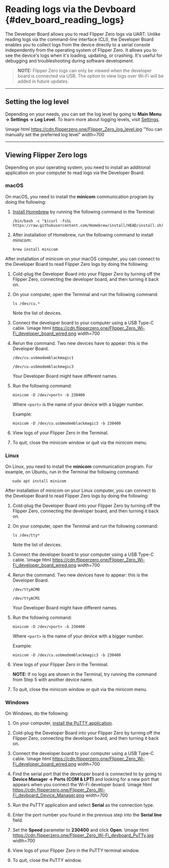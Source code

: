 # Reading logs via the Devboard {#dev_board_reading_logs}

The Developer Board allows you to read Flipper Zero logs via UART. Unlike reading logs via the command-line interface (CLI), the Developer Board enables you to collect logs from the device directly to a serial console independently from the operating system of Flipper Zero. It allows you to see the device's logs when it's loading, updating, or crashing. It's useful for debugging and troubleshooting during software development.

> **NOTE:**  Flipper Zero logs can only be viewed when the developer board is connected via USB. The option to view logs over Wi-Fi will be added in future updates.

***

## Setting the log level

Depending on your needs, you can set the log level by going to **Main Menu → Settings → Log Level**. To learn more about logging levels, visit [Settings](https://docs.flipper.net/basics/settings#d5TAt).

\image html https://cdn.flipperzero.one/Flipper_Zero_log_level.jpg "You can manually set the preferred log level" width=700

***

## Viewing Flipper Zero logs

Depending on your operating system, you need to install an additional application on your computer to read logs via the Developer Board:

### macOS

On macOS, you need to install the **minicom** communication program by doing the following:

1. [Install Homebrew](https://brew.sh/) by running the following command in the Terminal:

   ```text
   /bin/bash -c "$(curl -fsSL https://raw.githubusercontent.com/Homebrew/install/HEAD/install.sh)"
   ```

2. After installation of Homebrew, run the following command to install minicom:

   ```text
   brew install minicom
   ```

After installation of minicom on your macOS computer, you can connect to the Developer Board to read Flipper Zero logs by doing the following:

1. Cold-plug the Developer Board into your Flipper Zero by turning off the Flipper Zero, connecting the developer board, and then turning it back on.

2. On your computer, open the Terminal and run the following command:

   ```text
   ls /dev/cu.*
   ```

   Note the list of devices.

3. Connect the developer board to your computer using a USB Type-C cable.
\image html https://cdn.flipperzero.one/Flipper_Zero_Wi-Fi_developer_board_wired.png width=700

4. Rerun the command. Two new devices have to appear: this is the Developer Board.

   ```text
   /dev/cu.usbmodemblackmagic1
   ```

   ```text
   /dev/cu.usbmodemblackmagic3
   ```

    Your Developer Board might have different names.

5. Run the following command:

   ```text
   minicom -D /dev/<port> -b 230400
   ```

    Where `<port>` is the name of your device with a bigger number.

    Example:

   ```text
   minicom -D /dev/cu.usbmodemblackmagic3 -b 230400
   ```

6. View logs of your Flipper Zero in the Terminal.

7. To quit, close the minicom window or quit via the minicom menu.

### Linux

On Linux, you need to install the **minicom** communication program. For example, on Ubuntu, run in the Terminal the following command:

```text
   sudo apt install minicom
   ```

After installation of minicom on your Linux computer, you can connect to the Developer Board to read Flipper Zero logs by doing the following:

1. Cold-plug the Developer Board into your Flipper Zero by turning off the Flipper Zero, connecting the developer board, and then turning it back on.

2. On your computer, open the Terminal and run the following command:

   ```text
   ls /dev/tty*
   ```

    Note the list of devices.

3. Connect the developer board to your computer using a USB Type-C cable.
\image html https://cdn.flipperzero.one/Flipper_Zero_Wi-Fi_developer_board_wired.png width=700

4. Rerun the command. Two new devices have to appear: this is the Developer Board.

   ```text
   /dev/ttyACM0
   ```

   ```text
   /dev/ttyACM1
   ```

    Your Developer Board might have different names.

5. Run the following command:

    ```text
    minicom -D /dev/<port> -b 230400
    ```

    Where `<port>` is the name of your device with a bigger number.

    Example:

    ```text
    minicom -D /dev/cu.usbmodemblackmagic3 -b 230400
    ```

6. View logs of your Flipper Zero in the Terminal.

    **NOTE:**  If no logs are shown in the Terminal, try running the command from Step 5 with another device name.

7. To quit, close the minicom window or quit via the minicom menu.

### Windows

On Windows, do the following:

1. On your computer, [install the PuTTY application](https://www.chiark.greenend.org.uk/\~sgtatham/putty/latest.html).

2. Cold-plug the Developer Board into your Flipper Zero by turning off the Flipper Zero, connecting the developer board, and then turning it back on.

3. Connect the developer board to your computer using a USB Type-C cable.
\image html https://cdn.flipperzero.one/Flipper_Zero_Wi-Fi_developer_board_wired.png width=700

4. Find the serial port that the developer board is connected to by going to **Device Manager → Ports (COM & LPT)** and looking for a new port that appears when you connect the Wi-Fi developer board.
\image html https://cdn.flipperzero.one/Flipper_Zero_Wi-Fi_devboard_Device_Manager.png width=700

5. Run the PuTTY application and select **Serial** as the connection type.

6. Enter the port number you found in the previous step into the **Serial line** field.

7. Set the **Speed** parameter to **230400** and click **Open**.
\image html https://cdn.flipperzero.one/Flipper_Zero_Wi-Fi_devboard_PuTTy.jpg width=700

8. View logs of your Flipper Zero in the PuTTY terminal window.

9. To quit, close the PuTTY window.
